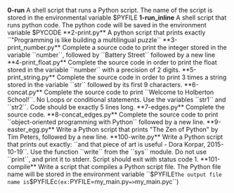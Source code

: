 **0-run**
A shell script that runs a Python script. The name of the script is stored in the environmental variable $PYFILE
**1-run_inline**
A shell script that runs python code. The python code will be saved in the environment variable $PYCODE
**2-print.py**
A python script that prints exactly ``"Programming is like building a multilingual puzzle``
**3-print_number.py**
Complete a source code to print the integer stored in the variable ``number``, followed by ``Battery Street`` followed by a new line
**4-print_float.py**
Complete the source code in order to print the float stored in the variable ``number`` with a precision of 2 digits.
**5-print_string.py**
Complete the source code in order to print 3 times a string stored in the variable ``str`` followed by its first 9 characters.
**6-concat.py**
Complete the source code to print ``Welcome to Holberton School!``. No Loops or conditional statements. Use the variables ``str1`` and ``str2``. Code should be exactly 5 lines long.
**7-edges.py**
Complete the source code.
**8-concat_edges.py**
Complete the source code to print ``object-oriented programming with Python`` followed by a new line.
**9-easter_egg.py**
Write a Python script that prints "The Zen of Python" by Tim Peters, followed by a new line.
**100-write.py**
Write a Python script that prints out exactly: ``and that piece of art is useful - Dora Korpar, 2015-10-19``. Use the function ``write`` from the ``sys`` module. Do not use ``print``, and print it to stderr. Script should exit with status code 1.
**101-compile**
Write a script that compiles a Python script file. The Python file name will be stored in the environment variable ``$PYFILE`` The output file name is ``$PYFILEc`` (ex: ``PYFILE=my_main.py`` => ``my_main.pyc``)
